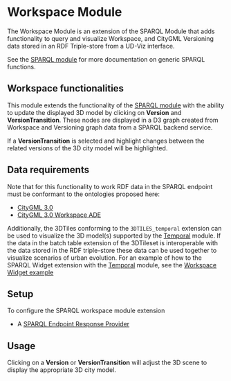 # Workspace Module

The Workspace Module is an extension of the SPARQL Module that adds functionality to query and visualize Workspace, and CityGML Versioning data stored in an RDF Triple-store from a UD-Viz interface.

See the [SPARQL module](../SPARQL/) for more documentation on generic SPARQL functions.

## Workspace functionalities
This module extends the functionality of the [SPARQL module](../SPARQL/) with the ability to update the displayed 3D model by clicking on **Version** and **VersionTransition**. These nodes are displayed in a D3 graph created from Workspace and Versioning graph data from a SPARQL backend service.

If a **VersionTransition** is selected and highlight changes between the related versions of the 3D city model will be highlighted.

## Data requirements
Note that for this functionality to work RDF data in the SPARQL endpoint must be conformant to the ontologies proposed here:
- [CityGML 3.0](https://dataset-dl.liris.cnrs.fr/rdf-owl-urban-data-ontologies/Ontologies/CityGML/3.0/)
- [CityGML 3.0 Workspace ADE](https://dataset-dl.liris.cnrs.fr/rdf-owl-urban-data-ontologies/Ontologies/Workspace/3.0/)

Additionally, the 3DTiles conforming to the `3DTILES_temporal` extension can be used to visualize the 3D model(s) supported by the [Temporal](../../Temporal/Temporal.js) module.
If the data in the batch table extension of the 3DTileset is interoperable with the data stored in the RDF triple-store these data can be used together to visualize scenarios of urban evolution.
For an example of how to the SPARQL Widget extension with the [Temporal](../../Temporal/Temporal.js) module, see the [Workspace Widget example](../../../../../../examples/widget_workspace.html)

## Setup
To configure the SPARQL workspace module extension
- A [SPARQL Endpoint Response Provider](../SPARQL/Service/SparqlEndpointResponseProvider.js)

## Usage
Clicking on a **Version** or **VersionTransition** will adjust the 3D scene to display the appropriate 3D city model.
